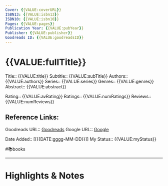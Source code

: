 ```yaml
---
Cover: {{VALUE:coverURL}}
ISBN13: {{VALUE:isbn13}}
ISBN10: {{VALUE:isbn10}}
Pages: {{VALUE:pages}}
Publication Year: {{VALUE:pubYear}}
Publisher: {{VALUE:publisher}}
Goodreads ID: {{VALUE:goodreadsID}}
---
```

# {{VALUE:fullTitle}}

Title:: {{VALUE:title}}
Subtitle:: {{VALUE:subTitle}}
Authors:: {{VALUE:authors}}
Series:: {{VALUE:series}}
Genres:: {{VALUE:genres}}
Abstract:: {{VALUE:abstract}}

Rating:: {{VALUE:avRating}}
Ratings:: {{VALUE:numRatings}}
Reviews:: {{VALUE:numReviews}}

## Reference Links:
Goodreads URL:: [Goodreads]({{VALUE:goodreadsURL}})
Google URL:: [Google]({{VALUE:googleURL}})


Date Added:: [[{{DATE:gggg-MM-DD}}]]
My Status:: {{VALUE:myStatus}}

#📚books

---
# Highlights & Notes